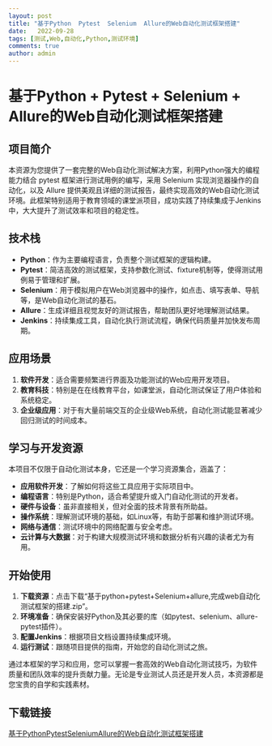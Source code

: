 ```yaml
---
layout: post
title: "基于Python  Pytest  Selenium  Allure的Web自动化测试框架搭建"
date:   2022-09-28
tags: [测试,Web,自动化,Python,测试环境]
comments: true
author: admin
---
```

# 基于Python + Pytest + Selenium + Allure的Web自动化测试框架搭建

## 项目简介

本资源为您提供了一套完整的Web自动化测试解决方案，利用Python强大的编程能力结合 pytest 框架进行测试用例的编写，采用 Selenium 实现浏览器操作的自动化，以及 Allure 提供美观且详细的测试报告，最终实现高效的Web自动化测试环境。此框架特别适用于教育领域的课堂派项目，成功实践了持续集成于Jenkins中，大大提升了测试效率和项目的稳定性。

## 技术栈

- **Python**：作为主要编程语言，负责整个测试框架的逻辑构建。
- **Pytest**：简洁高效的测试框架，支持参数化测试、fixture机制等，使得测试用例易于管理和扩展。
- **Selenium**：用于模拟用户在Web浏览器中的操作，如点击、填写表单、导航等，是Web自动化测试的基石。
- **Allure**：生成详细且视觉友好的测试报告，帮助团队更好地理解测试结果。
- **Jenkins**：持续集成工具，自动化执行测试流程，确保代码质量并加快发布周期。

## 应用场景

1. **软件开发**：适合需要频繁进行界面及功能测试的Web应用开发项目。
2. **教育科技**：特别是在在线教育平台，如课堂派，自动化测试保证了用户体验和系统稳定。
3. **企业级应用**：对于有大量前端交互的企业级Web系统，自动化测试能显著减少回归测试的时间成本。

## 学习与开发资源

本项目不仅限于自动化测试本身，它还是一个学习资源集合，涵盖了：

- **应用软件开发**：了解如何将这些工具应用于实际项目中。
- **编程语言**：特别是Python，适合希望提升或入门自动化测试的开发者。
- **硬件与设备**：虽非直接相关，但对全面的技术背景有所助益。
- **操作系统**：理解测试环境的基础，如Linux等，有助于部署和维护测试环境。
- **网络与通信**：测试环境中的网络配置与安全考虑。
- **云计算与大数据**：对于构建大规模测试环境和数据分析有兴趣的读者尤为有用。

## 开始使用

1. **下载资源**：点击下载“基于python+pytest+Selenium+allure,完成web自动化测试框架的搭建.zip”。
2. **环境准备**：确保安装好Python及其必要的库（如pytest、selenium、allure-pytest插件）。
3. **配置Jenkins**：根据项目文档设置持续集成环境。
4. **运行测试**：跟随项目提供的指南，开始您的自动化测试之旅。

通过本框架的学习和应用，您可以掌握一套高效的Web自动化测试技巧，为软件质量和团队效率的提升贡献力量。无论是专业测试人员还是开发人员，本资源都是您宝贵的自学和实践素材。

## 下载链接

[基于PythonPytestSeleniumAllure的Web自动化测试框架搭建](https://pan.quark.cn/s/091f718519e1)